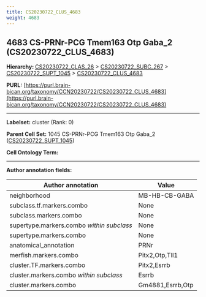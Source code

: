 ```yaml
---
title: CS20230722_CLUS_4683
weight: 4683
---
```

## 4683 CS-PRNr-PCG Tmem163 Otp Gaba_2 (CS20230722_CLUS_4683)
<b>Hierarchy: </b>
[CS20230722_CLAS_26](../CS20230722_CLAS_26) >
[CS20230722_SUBC_267](../CS20230722_SUBC_267) >
[CS20230722_SUPT_1045](../CS20230722_SUPT_1045) >
[CS20230722_CLUS_4683](../CS20230722_CLUS_4683)

**PURL:** [https://purl.brain-bican.org/taxonomy/CCN20230722/CS20230722_CLUS_4683](https://purl.brain-bican.org/taxonomy/CCN20230722/CS20230722_CLUS_4683)

---


**Labelset:** cluster (Rank: 0)

**Parent Cell Set:** 1045 CS-PRNr-PCG Tmem163 Otp Gaba_2 ([CS20230722_SUPT_1045](../CS20230722_SUPT_1045))



**Cell Ontology Term:** 

[MARKER GENES.]: #


---

[TRANSFERRED ANNOTATIONS.]: #


[AUTHOR ANNOTATION FIELDS.]: #


**Author annotation fields:**

| Author annotation | Value |
|-------------------|-------|
|neighborhood|MB-HB-CB-GABA|
|subclass.tf.markers.combo|None|
|subclass.markers.combo|None|
|supertype.markers.combo _within subclass_|None|
|supertype.markers.combo|None|
|anatomical_annotation|PRNr|
|merfish.markers.combo|Pitx2,Otp,Tll1|
|cluster.TF.markers.combo|Pitx2,Esrrb|
|cluster.markers.combo _within subclass_|Esrrb|
|cluster.markers.combo|Gm4881,Esrrb,Otp|
